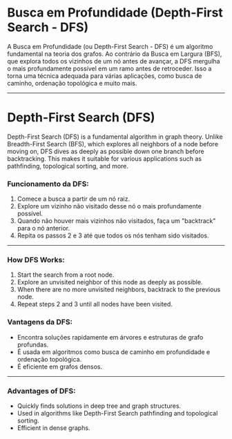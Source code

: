 # Busca em Profundidade (Depth-First Search - DFS)

A Busca em Profundidade (ou Depth-First Search - DFS) é um algoritmo fundamental na teoria dos grafos. Ao contrário da Busca em Largura (BFS), que explora todos os vizinhos de um nó antes de avançar, a DFS mergulha o mais profundamente possível em um ramo antes de retroceder. Isso a torna uma técnica adequada para várias aplicações, como busca de caminho, ordenação topológica e muito mais.

________________________

# Depth-First Search (DFS)

Depth-First Search (DFS) is a fundamental algorithm in graph theory. Unlike Breadth-First Search (BFS), which explores all neighbors of a node before moving on, DFS dives as deeply as possible down one branch before backtracking. This makes it suitable for various applications such as pathfinding, topological sorting, and more.

### Funcionamento da DFS:

1. Comece a busca a partir de um nó raiz.
2. Explore um vizinho não visitado desse nó o mais profundamente possível.
3. Quando não houver mais vizinhos não visitados, faça um "backtrack" para o nó anterior.
4. Repita os passos 2 e 3 até que todos os nós tenham sido visitados.

________________________

### How DFS Works:

1. Start the search from a root node.
2. Explore an unvisited neighbor of this node as deeply as possible.
3. When there are no more unvisited neighbors, backtrack to the previous node.
4. Repeat steps 2 and 3 until all nodes have been visited.

### Vantagens da DFS:

- Encontra soluções rapidamente em árvores e estruturas de grafo profundas.
- É usada em algoritmos como busca de caminho em profundidade e ordenação topológica.
- É eficiente em grafos densos.

_______________________

### Advantages of DFS:

- Quickly finds solutions in deep tree and graph structures.
- Used in algorithms like Depth-First Search pathfinding and topological sorting.
- Efficient in dense graphs.
